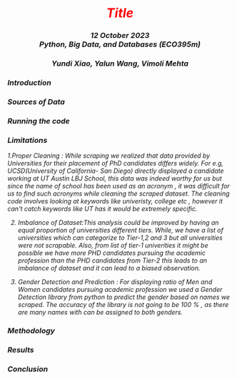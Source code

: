 <h1 align="center" id="heading"> <span style="color:red"> <em> Title </span> </h1>
<h3 align="center" id="heading"> 12 October 2023 <br> 
<em> Python, Big Data, and Databases (ECO395m)  </em> <br> <h3>
<h3 align="center" id="heading"> Yundi Xiao, Yalun Wang, Vimoli Mehta </h3>

<h3> Introduction </h3>

<h3> Sources of Data </h3>

<h3> Running the code </h3>

<h3> Limitations </h3> 
1.Proper Cleaning : While scraping we realized that data provided by Universities for their placement of PhD candidates differs widely. For e.g, UCSD(University of California- San Diego) directly displayed a candidate working at UT Austin LBJ School, this data was indeed worthy for us but since the name of school has been used as an acronym , it was difficult for us to find such acronyms while cleaning the scraped dataset. The cleaning code involves looking at keywords like univeristy, college etc , however it can't catch keywords like UT has it would be extremely specific.

2. Imbalance of Dataset:This analysis could be improved by having an equal proportion of universities different tiers. While, we have a list of universities which can categorize to Tier-1,2 and 3 but all universities were not scrapable. Also, from list of tier-1 univerities it might be possible we have more PHD candidates pursuing the academic profession than the PHD candidates from Tier-2 this leads to an imbalance of dataset and it can lead to a biased observation.

3. Gender Detection and Prediction : For displaying ratio of Men and Women candidates pursuing academic profession we used a Gender Detection library from python to predict the gender based on names we scraped. The accuracy of the library is not going to be 100 % , as there are many names with can be assigned to both genders.

<h3> Methodology </h3> 

<h3> Results </h3> 

<h3> Conclusion </h3> 
